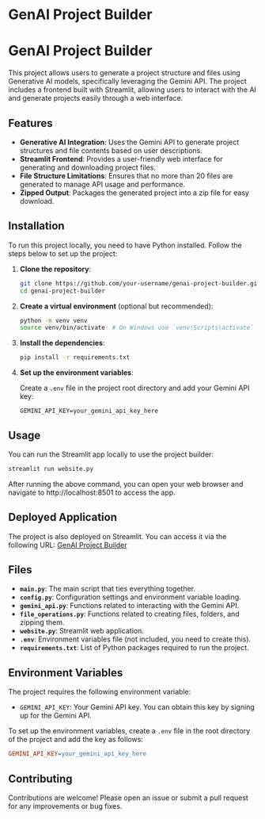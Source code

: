 # GenAI Project Builder

# GenAI Project Builder

This project allows users to generate a project structure and files using Generative AI models, specifically leveraging the Gemini API. The project includes a frontend built with Streamlit, allowing users to interact with the AI and generate projects easily through a web interface.

## Features

- **Generative AI Integration**: Uses the Gemini API to generate project structures and file contents based on user descriptions.
- **Streamlit Frontend**: Provides a user-friendly web interface for generating and downloading project files.
- **File Structure Limitations**: Ensures that no more than 20 files are generated to manage API usage and performance.
- **Zipped Output**: Packages the generated project into a zip file for easy download.

## Installation

To run this project locally, you need to have Python installed. Follow the steps below to set up the project:

1. **Clone the repository**:

   ```sh
   git clone https://github.com/your-username/genai-project-builder.git
   cd genai-project-builder
   ```

2. **Create a virtual environment** (optional but recommended):

   ```sh
   python -m venv venv
   source venv/bin/activate  # On Windows use `venv\Scripts\activate`
   ```

3. **Install the dependencies**:

   ```sh
   pip install -r requirements.txt
   ```

4. **Set up the environment variables**:

   Create a `.env` file in the project root directory and add your Gemini API key:

   ```env
   GEMINI_API_KEY=your_gemini_api_key_here
   ```

## Usage

You can run the Streamlit app locally to use the project builder:

```sh
streamlit run website.py
```

After running the above command, you can open your web browser and navigate to http://localhost:8501 to access the app.

## Deployed Application

The project is also deployed on Streamlit. You can access it via the following URL: [GenAI Project Builder](https://genai-project-builder.streamlit.app/)

## Files

- **`main.py`**: The main script that ties everything together.
- **`config.py`**: Configuration settings and environment variable loading.
- **`gemini_api.py`**: Functions related to interacting with the Gemini API.
- **`file_operations.py`**: Functions related to creating files, folders, and zipping them.
- **`website.py`**: Streamlit web application.
- **`.env`**: Environment variables file (not included, you need to create this).
- **`requirements.txt`**: List of Python packages required to run the project.

## Environment Variables

The project requires the following environment variable:

- `GEMINI_API_KEY`: Your Gemini API key. You can obtain this key by signing up for the Gemini API.

To set up the environment variables, create a `.env` file in the root directory of the project and add the key as follows:

```ini
GEMINI_API_KEY=your_gemini_api_key_here
```

## Contributing

Contributions are welcome! Please open an issue or submit a pull request for any improvements or bug fixes.
